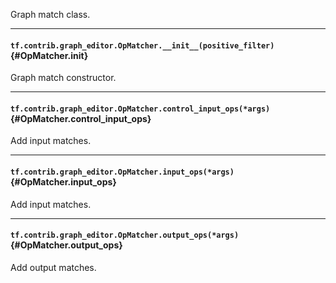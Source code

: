 Graph match class.
- - -

#### `tf.contrib.graph_editor.OpMatcher.__init__(positive_filter)` {#OpMatcher.__init__}

Graph match constructor.


- - -

#### `tf.contrib.graph_editor.OpMatcher.control_input_ops(*args)` {#OpMatcher.control_input_ops}

Add input matches.


- - -

#### `tf.contrib.graph_editor.OpMatcher.input_ops(*args)` {#OpMatcher.input_ops}

Add input matches.


- - -

#### `tf.contrib.graph_editor.OpMatcher.output_ops(*args)` {#OpMatcher.output_ops}

Add output matches.


